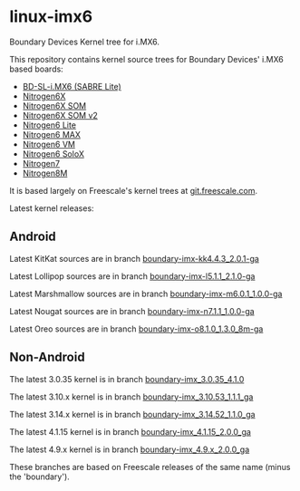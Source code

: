 linux-imx6
==========

Boundary Devices Kernel tree for i.MX6.

This repository contains kernel source trees for Boundary Devices'
i.MX6 based boards:

* [BD-SL-i.MX6 (SABRE Lite)][sabrelite]
* [Nitrogen6X][nitrogen6x]
* [Nitrogen6X SOM][nitrogen6x-som]
* [Nitrogen6X SOM v2][nitrogen6x-somv2]
* [Nitrogen6 Lite][nitrogen6-lite]
* [Nitrogen6 MAX][nitrogen6-max]
* [Nitrogen6 VM][nitrogen6-vm]
* [Nitrogen6 SoloX][nitrogen6-sx]
* [Nitrogen7][nitrogen7]
* [Nitrogen8M][nitrogen8m]

It is based largely on Freescale's kernel trees at [git.freescale.com][freescale].

Latest kernel releases:

Android
-----------
Latest KitKat sources are in branch [boundary-imx-kk4.4.3\_2.0.1-ga][latest-kitkat]

Latest Lollipop sources are in branch [boundary-imx-l5.1.1\_2.1.0-ga][latest-lollipop]

Latest Marshmallow sources are in branch [boundary-imx-m6.0.1\_1.0.0-ga][latest-marshmallow]

Latest Nougat sources are in branch [boundary-imx-n7.1.1\_1.0.0-ga][latest-nougat]

Latest Oreo sources are in branch [boundary-imx-o8.1.0\_1.3.0\_8m-ga][latest-oreo]

Non-Android
------------------
The latest 3.0.35 kernel is in branch [boundary-imx\_3.0.35\_4.1.0][latest-3.0.35]

The latest 3.10.x kernel is in branch [boundary-imx\_3.10.53\_1.1.1\_ga][latest-3.10.x]

The latest 3.14.x kernel is in branch [boundary-imx\_3.14.52\_1.1.0\_ga][latest-3.14.x]

The latest 4.1.15 kernel is in branch [boundary-imx\_4.1.15\_2.0.0\_ga][latest-4.1.15]

The latest 4.9.x kernel is in branch [boundary-imx\_4.9.x\_2.0.0\_ga][latest-4.9.x]

These branches are based on Freescale releases of the same name (minus the 'boundary').


[freescale]: http://git.freescale.com/git/cgit.cgi/imx/linux-2.6-imx.git/ "Freescale Git repository"
[sabrelite]:http://boundarydevices.com/sabre-lite-imx6-sbc "SABRE Lite product page"
[nitrogen6x]:http://boundarydevices.com/nitrogen6x-board-imx6-arm-cortex-a9-sbc "Nitrogen6X product page"
[nitrogen6x-som]:http://boundarydevices.com/products/nitrogen6x-som "Nitrogen6X SOM product page"
[nitrogen6x-somv2]:http://boundarydevices.com/product/nit6x-som-v2/ "Nitrogen6X SOM v2 product page"
[nitrogen6-lite]:http://boundarydevices.com/products/nitrogen6_lite "Nitrogen6_Lite product page"
[nitrogen6-max]:http://boundarydevices.com/product/nitrogen6max "Nitrogen6_MAX product page"
[nitrogen6-vm]:http://boundarydevices.com/product/nitrogen6_vm_imx6 "Nitrogen6_VM product page"
[nitrogen6-sx]:http://boundarydevices.com/product/nit6_solox-imx6 "Nit6_SoloX product page"
[nitrogen7]:https://boundarydevices.com/product/nitrogen7 "Nitrogen7 product page"
[nitrogen8m]:https://boundarydevices.com/product/nitrogen8m-imx8 "Nitrogen8M product page"
[latest-jellybean]:http://github.com/boundarydevices/linux-imx6/tree/boundary-jb4.3_1.0.0-ga "Boundary Jellybean kernel tree"
[latest-kitkat]:http://github.com/boundarydevices/linux-imx6/tree/boundary-imx-kk4.4.3_2.0.1-ga "Boundary KitKat kernel tree"
[latest-lollipop]:http://github.com/boundarydevices/linux-imx6/tree/boundary-imx-l5.1.1_2.1.0-ga "Boundary Lollipop kernel tree"
[latest-marshmallow]:http://github.com/boundarydevices/linux-imx6/tree/boundary-imx-m6.0.1_1.0.0-ga "Boundary Marshmallow kernel tree"
[latest-nougat]:http://github.com/boundarydevices/linux-imx6/tree/boundary-imx-n7.1.1_1.0.0-ga "Boundary Nougat kernel tree"
[latest-oreo]:http://github.com/boundarydevices/linux-imx6/tree/boundary-imx-o8.1.0_1.3.0_8m-ga "Boundary Oreo kernel tree"
[latest-3.0.35]:http://github.com/boundarydevices/linux-imx6/tree/boundary-imx_3.0.35_4.1.0 "Boundary 3.0.35 4.1.0 kernel tree"
[latest-3.10.x]:http://github.com/boundarydevices/linux-imx6/tree/boundary-imx_3.10.53_1.1.1_ga "Boundary 3.10.53-1.1.1 GA kernel tree"
[latest-3.14.x]:http://github.com/boundarydevices/linux-imx6/tree/boundary-imx_3.14.52_1.1.0_ga "Boundary 3.14.52-1.1.0 GA kernel tree"
[latest-4.1.15]:http://github.com/boundarydevices/linux-imx6/tree/boundary-imx_4.1.15_2.0.0_ga "Boundary 4.1.15-2.0.0 GA kernel tree"
[latest-4.9.x]:https://github.com/boundarydevices/linux-imx6/tree/boundary-imx_4.9.x_2.0.0_ga "Boundary 4.9.x-2.0.0 GA kernel tree"
